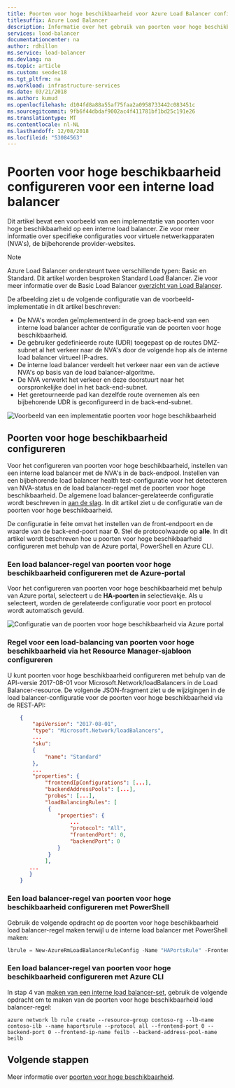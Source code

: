 ```yaml
---
title: Poorten voor hoge beschikbaarheid voor Azure Load Balancer configureren
titlesuffix: Azure Load Balancer
description: Informatie over het gebruik van poorten voor hoge beschikbaarheid voor intern verkeer op alle poorten voor taakverdeling
services: load-balancer
documentationcenter: na
author: rdhillon
ms.service: load-balancer
ms.devlang: na
ms.topic: article
ms.custom: seodec18
ms.tgt_pltfrm: na
ms.workload: infrastructure-services
ms.date: 03/21/2018
ms.author: kumud
ms.openlocfilehash: d104fd8a88a55af75faa2a0958733442c083451c
ms.sourcegitcommit: 9fb6f44dbdaf9002ac4f411781bf1bd25c191e26
ms.translationtype: MT
ms.contentlocale: nl-NL
ms.lasthandoff: 12/08/2018
ms.locfileid: "53084563"
---
```

# <a name="configure-high-availability-ports-for-an-internal-load-balancer"></a>Poorten voor hoge beschikbaarheid configureren voor een interne load balancer

Dit artikel bevat een voorbeeld van een implementatie van poorten voor hoge beschikbaarheid op een interne load balancer. Zie voor meer informatie over specifieke configuraties voor virtuele netwerkapparaten (NVA's), de bijbehorende provider-websites.

>[!NOTE]
>Azure Load Balancer ondersteunt twee verschillende typen: Basic en Standard. Dit artikel worden besproken Standard Load Balancer. Zie voor meer informatie over de Basic Load Balancer [overzicht van Load Balancer](load-balancer-overview.md).

De afbeelding ziet u de volgende configuratie van de voorbeeld-implementatie in dit artikel beschreven:

- De NVA's worden geïmplementeerd in de groep back-end van een interne load balancer achter de configuratie van de poorten voor hoge beschikbaarheid. 
- De gebruiker gedefinieerde route (UDR) toegepast op de routes DMZ-subnet al het verkeer naar de NVA's door de volgende hop als de interne load balancer virtueel IP-adres. 
- De interne load balancer verdeelt het verkeer naar een van de actieve NVA's op basis van de load balancer-algoritme.
- De NVA verwerkt het verkeer en deze doorstuurt naar het oorspronkelijke doel in het back-end-subnet.
- Het geretourneerde pad kan dezelfde route overnemen als een bijbehorende UDR is geconfigureerd in de back-end-subnet. 

![Voorbeeld van een implementatie poorten voor hoge beschikbaarheid](./media/load-balancer-configure-ha-ports/haports.png)



## <a name="configure-high-availability-ports"></a>Poorten voor hoge beschikbaarheid configureren

Voor het configureren van poorten voor hoge beschikbaarheid, instellen van een interne load balancer met de NVA's in de back-endpool. Instellen van een bijbehorende load balancer health test-configuratie voor het detecteren van NVA-status en de load balancer-regel met de poorten voor hoge beschikbaarheid. De algemene load balancer-gerelateerde configuratie wordt beschreven in [aan de slag](load-balancer-get-started-ilb-arm-portal.md). In dit artikel ziet u de configuratie van de poorten voor hoge beschikbaarheid.

De configuratie in feite omvat het instellen van de front-endpoort en de waarde van de back-end-poort naar **0**. Stel de protocolwaarde op **alle**. In dit artikel wordt beschreven hoe u poorten voor hoge beschikbaarheid configureren met behulp van de Azure portal, PowerShell en Azure CLI.

### <a name="configure-a-high-availability-ports-load-balancer-rule-with-the-azure-portal"></a>Een load balancer-regel van poorten voor hoge beschikbaarheid configureren met de Azure-portal

Voor het configureren van poorten voor hoge beschikbaarheid met behulp van Azure portal, selecteert u de **HA-poorten in** selectievakje. Als u selecteert, worden de gerelateerde configuratie voor poort en protocol wordt automatisch gevuld. 

![Configuratie van de poorten voor hoge beschikbaarheid via Azure portal](./media/load-balancer-configure-ha-ports/haports-portal.png)


### <a name="configure-a-high-availability-ports-load-balancing-rule-via-the-resource-manager-template"></a>Regel voor een load-balancing van poorten voor hoge beschikbaarheid via het Resource Manager-sjabloon configureren

U kunt poorten voor hoge beschikbaarheid configureren met behulp van de API-versie 2017-08-01 voor Microsoft.Network/loadBalancers in de Load Balancer-resource. De volgende JSON-fragment ziet u de wijzigingen in de load balancer-configuratie voor de poorten voor hoge beschikbaarheid via de REST-API:

```json
    {
        "apiVersion": "2017-08-01",
        "type": "Microsoft.Network/loadBalancers",
        ...
        "sku":
        {
            "name": "Standard"
        },
        ...
        "properties": {
            "frontendIpConfigurations": [...],
            "backendAddressPools": [...],
            "probes": [...],
            "loadBalancingRules": [
             {
                "properties": {
                    ...
                    "protocol": "All",
                    "frontendPort": 0,
                    "backendPort": 0
                }
             }
            ],
       ...
       }
    }
```

### <a name="configure-a-high-availability-ports-load-balancer-rule-with-powershell"></a>Een load balancer-regel van poorten voor hoge beschikbaarheid configureren met PowerShell

Gebruik de volgende opdracht op de poorten voor hoge beschikbaarheid load balancer-regel maken terwijl u de interne load balancer met PowerShell maken:

```powershell
lbrule = New-AzureRmLoadBalancerRuleConfig -Name "HAPortsRule" -FrontendIpConfiguration $frontendIP -BackendAddressPool $beAddressPool -Probe $healthProbe -Protocol "All" -FrontendPort 0 -BackendPort 0
```

### <a name="configure-a-high-availability-ports-load-balancer-rule-with-azure-cli"></a>Een load balancer-regel van poorten voor hoge beschikbaarheid configureren met Azure CLI

In stap 4 van [maken van een interne load balancer-set](load-balancer-get-started-ilb-arm-cli.md), gebruik de volgende opdracht om te maken van de poorten voor hoge beschikbaarheid load balancer-regel:

```azurecli
azure network lb rule create --resource-group contoso-rg --lb-name contoso-ilb --name haportsrule --protocol all --frontend-port 0 --backend-port 0 --frontend-ip-name feilb --backend-address-pool-name beilb
```

## <a name="next-steps"></a>Volgende stappen

Meer informatie over [poorten voor hoge beschikbaarheid](load-balancer-ha-ports-overview.md).

